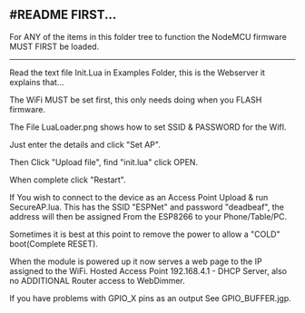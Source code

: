 ﻿#README FIRST...
----------------

For ANY of the items in this folder tree to function the NodeMCU firmware MUST FIRST be loaded.

------------------------------------------------------------------------------------------------

Read the text file Init.Lua in Examples Folder, this is the Webserver it explains that...

The WiFi MUST be set first, this only needs doing when you FLASH firmware.

The File LuaLoader.png shows how to set SSID & PASSWORD for the WifI.

Just enter the details and click "Set AP".

Then Click "Upload file", find "init.lua" click OPEN.

When complete click "Restart".


If You wish to connect to the device as an Access Point Upload & run SecureAP.lua.
This has the SSID "ESPNet" and password "deadbeaf", the address will then be assigned
From the ESP8266 to your Phone/Table/PC.


Sometimes it is best at this point to remove the power to allow a "COLD" boot(Complete RESET).

When the module is powered up it now serves a web page to the IP assigned to the WiFi.
Hosted Access Point 192.168.4.1 - DHCP Server, also no ADDITIONAL Router access to WebDimmer.


If you have problems with GPIO_X pins as an output See GPIO_BUFFER.jgp.






